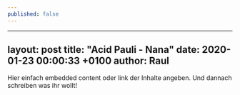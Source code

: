 ```yaml
---
published: false
---
```

---
layout: post
title:  "Acid Pauli - Nana"
date:   2020-01-23 00:00:33 +0100
author: Raul
---

Hier einfach embedded content oder link der Inhalte angeben.
Und dannach schreiben was ihr wollt! 

